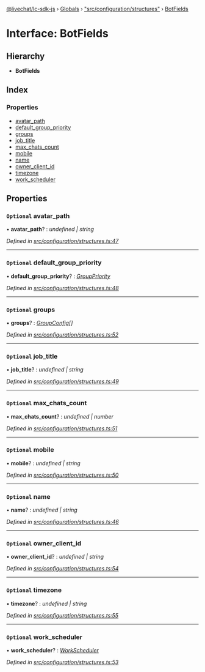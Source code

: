 [@livechat/lc-sdk-js](../README.md) › [Globals](../globals.md) › ["src/configuration/structures"](../modules/_src_configuration_structures_.md) › [BotFields](_src_configuration_structures_.botfields.md)

# Interface: BotFields

## Hierarchy

* **BotFields**

## Index

### Properties

* [avatar_path](_src_configuration_structures_.botfields.md#optional-avatar_path)
* [default_group_priority](_src_configuration_structures_.botfields.md#optional-default_group_priority)
* [groups](_src_configuration_structures_.botfields.md#optional-groups)
* [job_title](_src_configuration_structures_.botfields.md#optional-job_title)
* [max_chats_count](_src_configuration_structures_.botfields.md#optional-max_chats_count)
* [mobile](_src_configuration_structures_.botfields.md#optional-mobile)
* [name](_src_configuration_structures_.botfields.md#optional-name)
* [owner_client_id](_src_configuration_structures_.botfields.md#optional-owner_client_id)
* [timezone](_src_configuration_structures_.botfields.md#optional-timezone)
* [work_scheduler](_src_configuration_structures_.botfields.md#optional-work_scheduler)

## Properties

### `Optional` avatar_path

• **avatar_path**? : *undefined | string*

*Defined in [src/configuration/structures.ts:47](https://github.com/livechat/lc-sdk-js/blob/efba8ac/src/configuration/structures.ts#L47)*

___

### `Optional` default_group_priority

• **default_group_priority**? : *[GroupPriority](../enums/_src_configuration_structures_.grouppriority.md)*

*Defined in [src/configuration/structures.ts:48](https://github.com/livechat/lc-sdk-js/blob/efba8ac/src/configuration/structures.ts#L48)*

___

### `Optional` groups

• **groups**? : *[GroupConfig](_src_configuration_structures_.groupconfig.md)[]*

*Defined in [src/configuration/structures.ts:52](https://github.com/livechat/lc-sdk-js/blob/efba8ac/src/configuration/structures.ts#L52)*

___

### `Optional` job_title

• **job_title**? : *undefined | string*

*Defined in [src/configuration/structures.ts:49](https://github.com/livechat/lc-sdk-js/blob/efba8ac/src/configuration/structures.ts#L49)*

___

### `Optional` max_chats_count

• **max_chats_count**? : *undefined | number*

*Defined in [src/configuration/structures.ts:51](https://github.com/livechat/lc-sdk-js/blob/efba8ac/src/configuration/structures.ts#L51)*

___

### `Optional` mobile

• **mobile**? : *undefined | string*

*Defined in [src/configuration/structures.ts:50](https://github.com/livechat/lc-sdk-js/blob/efba8ac/src/configuration/structures.ts#L50)*

___

### `Optional` name

• **name**? : *undefined | string*

*Defined in [src/configuration/structures.ts:46](https://github.com/livechat/lc-sdk-js/blob/efba8ac/src/configuration/structures.ts#L46)*

___

### `Optional` owner_client_id

• **owner_client_id**? : *undefined | string*

*Defined in [src/configuration/structures.ts:54](https://github.com/livechat/lc-sdk-js/blob/efba8ac/src/configuration/structures.ts#L54)*

___

### `Optional` timezone

• **timezone**? : *undefined | string*

*Defined in [src/configuration/structures.ts:55](https://github.com/livechat/lc-sdk-js/blob/efba8ac/src/configuration/structures.ts#L55)*

___

### `Optional` work_scheduler

• **work_scheduler**? : *[WorkScheduler](_src_configuration_structures_.workscheduler.md)*

*Defined in [src/configuration/structures.ts:53](https://github.com/livechat/lc-sdk-js/blob/efba8ac/src/configuration/structures.ts#L53)*
